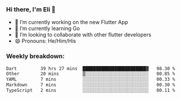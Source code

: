 ### Hi there, I'm Eli 👋
- 🔭 I’m currently working on the new Flutter App
- 🌱 I’m currently learning Go
- 🦄 I’m looking to collaborate with other flutter developers
- 😄 Pronouns: He/Him/His

### Weekly breakdown:
<!--START_SECTION:waka-->

```txt
Dart         39 hrs 27 mins  ████████████████████████▓   98.30 %
Other        20 mins         ▒░░░░░░░░░░░░░░░░░░░░░░░░   00.85 %
YAML         7 mins          ░░░░░░░░░░░░░░░░░░░░░░░░░   00.33 %
Markdown     7 mins          ░░░░░░░░░░░░░░░░░░░░░░░░░   00.30 %
TypeScript   2 mins          ░░░░░░░░░░░░░░░░░░░░░░░░░   00.11 %
```

<!--END_SECTION:waka-->
